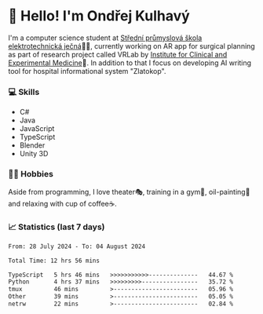 # 👋 Hello! I'm Ondřej Kulhavý

I'm a computer science student at [Střední průmyslová škola elektrotechnická ječná](https://www.spsejecna.cz/)👨‍🎓, currently working on AR app for surgical planning as part of research project called VRLab by [Institute for Clinical and Experimental Medicine](https://www.ikem.cz/en/)🏥.
In addition to that I focus on developing AI writing tool for hospital informational system "Zlatokop".

### 💻 Skills
- C#
- Java
- JavaScript
- TypeScript
- Blender
- Unity 3D

### 🏋️‍♂️ Hobbies

Aside from programming, I love theater🎭, training in a gym💪, oil-painting🎨 and relaxing with cup of coffee☕.
### 📈 Statistics (last 7 days)
<!--START_SECTION:waka-->

```txt
From: 28 July 2024 - To: 04 August 2024

Total Time: 12 hrs 56 mins

TypeScript   5 hrs 46 mins   >>>>>>>>>>>--------------   44.67 %
Python       4 hrs 37 mins   >>>>>>>>>----------------   35.72 %
tmux         46 mins         >------------------------   05.96 %
Other        39 mins         >------------------------   05.05 %
netrw        22 mins         >------------------------   02.84 %
```

<!--END_SECTION:waka-->




